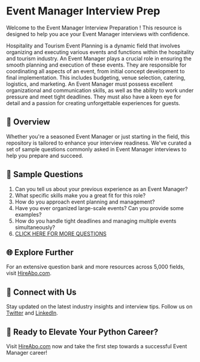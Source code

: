 # Event Manager Interview Prep

Welcome to the Event Manager Interview Preparation ! This resource is designed to help you ace your Event Manager interviews with confidence.

Hospitality and Tourism Event Planning is a dynamic field that involves organizing and executing various events and functions within the hospitality and tourism industry. An Event Manager plays a crucial role in ensuring the smooth planning and execution of these events. They are responsible for coordinating all aspects of an event, from initial concept development to final implementation. This includes budgeting, venue selection, catering, logistics, and marketing. An Event Manager must possess excellent organizational and communication skills, as well as the ability to work under pressure and meet tight deadlines. They must also have a keen eye for detail and a passion for creating unforgettable experiences for guests.

## 🚀 Overview

Whether you're a seasoned Event Manager or just starting in the field, this repository is tailored to enhance your interview readiness. We've curated a set of sample questions commonly asked in Event Manager interviews to help you prepare and succeed.

## 📝 Sample Questions

1. Can you tell us about your previous experience as an Event Manager?
2. What specific skills make you a great fit for this role?
3. How do you approach event planning and management?
4. Have you ever organized large-scale events? Can you provide some examples?
5. How do you handle tight deadlines and managing multiple events simultaneously?
6. [CLICK HERE FOR MORE QUESTIONS](https://hireabo.com/job/11_3_6/Event%20Manager)

## 🌐 Explore Further

For an extensive question bank and more resources across 5,000 fields, visit [HireAbo.com](https://www.hireabo.com).

## 📱 Connect with Us

Stay updated on the latest industry insights and interview tips. Follow us on [Twitter](https://twitter.com/hireabo) and [LinkedIn](https://www.linkedin.com/in/hire-abo-3609972a8/).

## 🚀 Ready to Elevate Your Python Career?

Visit [HireAbo.com](https://www.hireabo.com) now and take the first step towards a successful Event Manager career!
